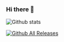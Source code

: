 ### Hi there 👋

<!--
**Tenznz/Tenznz** is a ✨ _special_ ✨ repository because its `README.md` (this file) appears on your GitHub profile.

Here are some ideas to get you started:

- 🔭 I’m currently working on ...
- 🌱 I’m currently learning ...
- 👯 I’m looking to collaborate on ...
- 🤔 I’m looking for help with ...
- 💬 Ask me about ...
- 📫 How to reach me: ...
- 😄 Pronouns: ...
- ⚡ Fun fact: ...
-->
<!-- ![ReadMe Card](https://github-readme-stats.vercel.app/api/pin/?username=Tenznz&repo=fundooNotes) -->

![Github stats](https://github-readme-stats.vercel.app/api?username=Tenznz)

[![Github All Releases](https://img.shields.io/github/downloads/Tenznz/Tenznz/total.svg)]()
